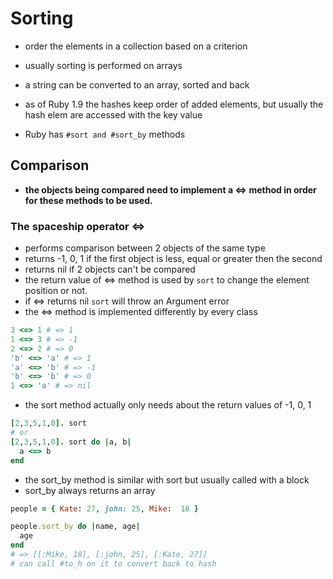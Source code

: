 # Sorting

- order the elements in a collection based on a criterion

- usually sorting is performed on arrays
- a string can be converted to an array, sorted and back
- as of Ruby 1.9 the hashes keep order of added elements, but usually the hash elem are accessed with the key value
- Ruby has `#sort and #sort_by` methods

## Comparison

- **the objects being compared need to implement a <=> method in order for these methods to be used.**

### The spaceship operator <=>

- performs comparison between 2 objects of the same type
- returns -1, 0, 1 if the first object is less, equal or greater then the second
- returns nil if 2 objects can't be compared
- the return value of <=> method is used by `sort` to change the element position or not.
- if <=> returns nil `sort` will throw an Argument error
- the <=> method is implemented differently by every class

```ruby
3 <=> 1 # => 1
1 <=> 3 # => -1
2 <=> 2 # => 0
'b' <=> 'a' # => 1
'a' <=> 'b' # => -1
'b' <=> 'b' # => 0
1 <=> 'a' # => nil
```

- the sort method actually only needs about the return values of -1, 0, 1

```ruby
[2,3,5,1,0]. sort
# or
[2,3,5,1,0]. sort do |a, b|
  a <=> b
end
```

- the sort_by method is similar with sort but usually called with a block
- sort_by always returns an array

```ruby
people = { Kate: 27, john: 25, Mike:  18 }

people.sort_by do |name, age|
  age
end
# => [[:Mike, 18], [:john, 25], [:Kate, 27]]
# can call #to_h on it to convert back to hash
```
